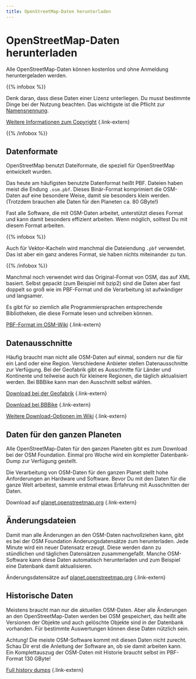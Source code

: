 ```yaml
---
title: OpenStreetMap-Daten herunterladen
---
```


# OpenStreetMap-Daten herunterladen

Alle OpenStreetMap-Daten können kostenlos und ohne Anmeldung heruntergeladen
werden.

{{% infobox %}}

Denk daran, dass diese Daten einer Lizenz unterliegen. Du musst bestimmte Dinge
bei der Nutzung beachten. Das wichtigste ist die Pflicht zur
[Namensnennung](/nutzen/namensnennung/).

[Weitere Informationen zum Copyright](https://www.openstreetmap.org/copyright)
{.link-extern}

{{% /infobox %}}

## Datenformate

OpenStreetMap benutzt Dateiformate, die speziell für OpenStreetMap entwickelt
wurden.

Das heute am häufigsten benutzte Datenformat heißt PBF. Dateien haben meist
die Endung `.osm.pbf`. Dieses Binär-Format komprimiert die OSM-Daten auf eine
besondere Weise, damit sie besonders klein werden. (Trotzdem brauchen alle
Daten für den Planeten ca. 80 GByte!)

Fast alle Software, die mit OSM-Daten arbeitet, unterstützt dieses Format
und kann damit besonders effizient arbeiten. Wenn möglich, solltest Du mit
diesem Format arbeiten.

{{% infobox %}}

Auch für Vektor-Kacheln wird manchmal die Dateiendung `.pbf` verwendet. Das
ist aber ein ganz anderes Format, sie haben nichts miteinander zu tun.

{{% /infobox %}}

Manchmal noch verwendet wird das Original-Format von OSM, das auf XML
basiert. Selbst gepackt (zum Beispiel mit bzip2) sind die Daten aber fast
doppelt so groß wie im PBF-Format und die Verarbeitung ist aufwändiger und
langsamer.

Es gibt für so ziemlich alle Programmiersprachen entsprechende Bibliotheken,
die diese Formate lesen und schreiben können.

[PBF-Format im OSM-Wiki](https://wiki.openstreetmap.org/wiki/PBF_Format)
{.link-extern}

## Datenausschnitte

Häufig braucht man nicht alle OSM-Daten auf einmal, sondern nur die für ein
Land oder eine Region. Verschiedene Anbieter stellen Datenausschnitte zur
Verfügung. Bei der Geofabrik gibt es Ausschnitte für Länder und Kontinente und
teilweise auch für kleinere Regionen, die täglich aktualisiert werden. Bei
BBBike kann man den Ausschnitt selbst wählen.

[Download bei der Geofabrik](https://download.geofabrik.de/)
{.link-extern}

[Download bei BBBike](https://download.bbbike.org/osm/)
{.link-extern}

[Weitere Download-Optionen im Wiki](https://wiki.openstreetmap.org/wiki/Planet.osm)
{.link-extern}

## Daten für den ganzen Planeten

Alle OpenStreetMap-Daten für den ganzen Planeten gibt es zum Download bei der
OSM Foundation. Einmal pro Woche wird ein kompletter Datenbank-Dump zur
Verfügung gestellt.

Die Verarbeitung von OSM-Daten für den ganzen Planet stellt hohe Anforderungen
an Hardware und Software. Bevor Du mit den Daten für die ganze Welt arbeitest,
sammle erstmal etwas Erfahrung mit Ausschnitten der Daten.

Download auf [planet.openstreetmap.org](https://planet.openstreetmap.org/)
{.link-extern}

## Änderungsdateien

Damit man alle Änderungen an den OSM-Daten nachvollziehen kann, gibt es bei der
OSM Foundation Änderungsdatensätze zum herunterladen. Jede Minute wird ein
neuer Datensatz erzeugt. Diese werden dann zu stündlichen und täglichen
Datensätzen zusammengefaßt. Manche OSM-Software kann diese Daten automatisch
herunterladen und zum Beispiel eine Datenbank damit aktualisieren.

Änderungsdatensätze auf [planet.openstreetmap.org](https://planet.openstreetmap.org/replication/)
{.link-extern}

## Historische Daten

Meistens braucht man nur die aktuellen OSM-Daten. Aber alle Änderungen an den
OpenStreetMap-Daten werden bei OSM gespeichert, das heißt alte Versionen der
Objekte und auch gelöschte Objekte sind in der Datenbank vorhanden. Für
bestimmte Auswertungen können diese Daten nützlich sein.

Achtung! Die meiste OSM-Software kommt mit diesen Daten nicht zurecht. Schau
Dir erst die Anleitung der Software an, ob sie damit arbeiten kann. Ein
Komplettauszug der OSM-Daten mit Historie braucht selbst im PBF-Format 130
GByte!

[Full history dumps](https://planet.openstreetmap.org/pbf/full-history/)
{.link-extern}

